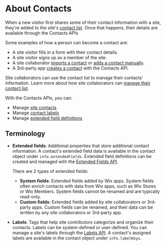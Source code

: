 # About Contacts

When a new visitor first shares some of their contact information with a site,
they're added to the site's
[contact list](https://www.wix.com/my-account/site-selector/?buttonText=Select%20Site&title=Select%20a%20Site&autoSelectOnSingleSite=true&actionUrl=https:%2F%2Fwww.wix.com%2Fdashboard%2F%7B%7BmetaSiteId%7D%7D%2Fcontacts).
Once that happens, their details are available through the Contacts APIs

Some examples of how a person can become a contact are:

- A site visitor fills in a form with their contact details.
- A site visitor signs up as a member of the site.
- A site collaborator
  [imports a contact](https://support.wix.com/en/article/importing-contacts-by-uploading-a-csv-file-1066522) or
  [adds a contact manually](https://support.wix.com/en/article/manually-adding-contacts).
- A 3rd-party app
  [creates a contact](https://dev.wix.com/api/rest/contacts/contacts/contacts-v4/create-contact)
  with the Contacts API.

Site collaborators can use the contact list
to manage their contacts' information.
Learn more about how site collaborators can
[manage their contact list][kb-manage-contacts].

With the Contacts APIs, you can:

- Manage [site contacts](https://dev.wix.com/api/rest/contacts/contacts)
- Manage [contact labels](https://dev.wix.com/api/rest/contacts/labels)
- Manage [extended field definitions](https://dev.wix.com/api/rest/contacts/extended-fields)

## Terminology

- **Extended fields**: Additional properties that store additional contact information.
  A contact's extended field data is available
  in the contact object under `info.extendedFields`.
  Extended field definitions can be created and managed with
  the [Extended Fields API][svc-fields].

  There are 2 types of extended fields:

  - **System fields**: Extended fields added by Wix apps.
    System fields often enrich contacts with data from Wix apps,
    such as Wix Stores or Wix Members.
    System fields cannot be renamed and are typically read-only.
  - **Custom fields**: Extended fields added by site collaborators or 3rd-party apps.
    Custom fields can be renamed,
    and their data can be written by any site collaborators or 3rd-party app.

- **Labels**: Tags that help site contributors categorize and organize their contacts.
  Labels can be system-defined or user-defined.
  You can manage a site's labels through the [Labels API][svc-labels].
  A contact's assigned labels are available
  in the contact object under `info.labelKeys`.

[kb-manage-contacts]: https://support.wix.com/en/article/about-your-contact-list

[svc-fields]: https://dev.wix.com/api/rest/contacts/extended-fields
[svc-labels]: https://dev.wix.com/api/rest/contacts/labels
